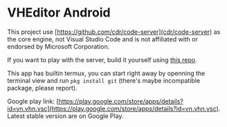 VHEditor Android
=================

This project use [https://github.com/cdr/code-server](cdr/code-server) as the core engine, not Visual Studio Code and is not affiliated with or endorsed by Microsoft Corporation.

If you want to play with the server, build it yourself using [this repo](https://github.com/vhqtvn/vscode-android-server).

This app has builtin termux, you can start right away by openning the terminal view and run `pkg install git` (there's maybe incompatible package, please report).

Google play link: [https://play.google.com/store/apps/details?id=vn.vhn.vsc](https://play.google.com/store/apps/details?id=vn.vhn.vsc). Latest stable version are on Google Play.

